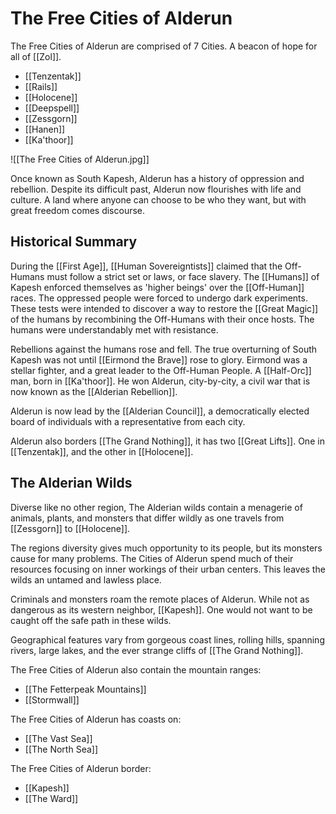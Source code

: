 # The Free Cities of Alderun
The Free Cities of Alderun are comprised of 7 Cities. A beacon of hope for all of [[Zol]].
- [[Tenzentak]]
- [[Rails]]
- [[Holocene]]
- [[Deepspell]]
- [[Zessgorn]]
- [[Hanen]]
- [[Ka'thoor]]

![[The Free Cities of Alderun.jpg]]

Once known as South Kapesh, Alderun has a history of oppression and rebellion. Despite its difficult past, Alderun now flourishes with life and culture. A land where anyone can choose to be who they want, but with great freedom comes discourse.

## Historical Summary
During the [[First Age]], [[Human Sovereigntists]] claimed that the Off-Humans must follow a strict set or laws, or face slavery. The [[Humans]] of Kapesh enforced themselves as 'higher beings' over the [[Off-Human]] races. The oppressed people were forced to undergo dark experiments. These tests were intended to discover a way to restore the [[Great Magic]] of the humans by recombining the Off-Humans with their once hosts. The humans were understandably met with resistance.

Rebellions against the humans rose and fell. The true overturning of South Kapesh was not until [[Eirmond the Brave]] rose to glory. Eirmond was a stellar fighter, and a great leader to the Off-Human People.  A [[Half-Orc]] man, born in [[Ka'thoor]]. He won Alderun, city-by-city, a civil war that is now known as the [[Alderian Rebellion]].

Alderun is now lead by the [[Alderian Council]], a democratically elected board of individuals with a representative from each city.

Alderun also borders [[The Grand Nothing]], it has two [[Great Lifts]]. One in [[Tenzentak]], and the other in [[Holocene]].

## The Alderian Wilds
Diverse like no other region, The Alderian wilds contain a menagerie of animals, plants, and monsters that differ wildly as one travels from [[Zessgorn]] to [[Holocene]].

The regions diversity gives much opportunity to its people, but its monsters cause for many problems. The Cities of Alderun spend much of their resources focusing on inner workings of their urban centers. This leaves the wilds an untamed and lawless place.

Criminals and monsters roam the remote places of Alderun. While not as dangerous as its western neighbor, [[Kapesh]]. One would not want to be caught off the safe path in these wilds.

Geographical features vary from gorgeous coast lines, rolling hills, spanning rivers, large lakes, and the ever strange cliffs of [[The Grand Nothing]].

The Free Cities of Alderun also contain the mountain ranges:
- [[The Fetterpeak Mountains]]
- [[Stormwall]]

The Free Cities of Alderun has coasts on:
- [[The Vast Sea]]
- [[The North Sea]]

The Free Cities of Alderun border:
- [[Kapesh]]
- [[The Ward]]